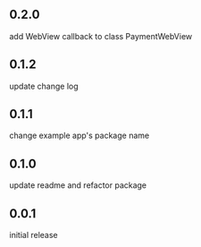 ## 0.2.0
 add WebView callback to class PaymentWebView

## 0.1.2
 update change log

## 0.1.1
 change example app's package name

## 0.1.0
 update readme and refactor package

## 0.0.1
 initial release
